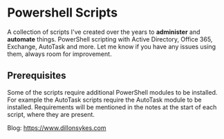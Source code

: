 # Powershell Scripts

A collection of scripts I've created over the years to **administer** and **automate** things. PowerShell scripting with Active Directory, Office 365, Exchange, AutoTask and more. Let me know if you have any issues using them, always room for improvement.

## Prerequisites

Some of the scripts require additional PowerShell modules to be installed. For example the AutoTask scripts require the AutoTask module to be installed. Requirements will be mentioned in the notes at the start of each script, where they are present.

Blog: https://www.dillonsykes.com